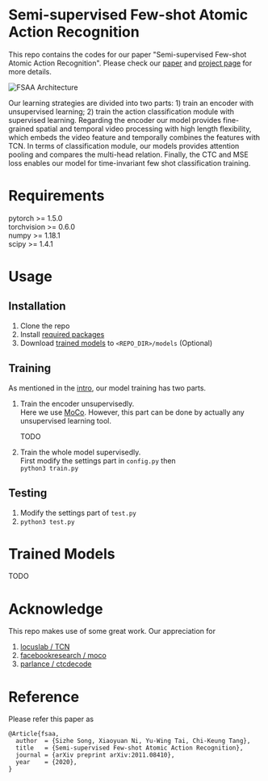 # Semi-supervised Few-shot Atomic Action Recognition

This repo contains the codes for our paper "Semi-supervised Few-shot Atomic Action Recognition". Please check our [paper](https://arxiv.org/abs/2011.08410) and [project page](https://sausage-song.github.io/home/FSAA/) for more details.

![FSAA Architecture]("FSAA.jpg")

Our learning strategies are divided into two parts: 1) train an encoder with unsupervised learning; 2) train the action classification module with supervised learning. Regarding the encoder our model provides fine-grained spatial and temporal video processing with high length flexibility, which embeds the video feature and temporally combines the features with TCN. In terms of classification module, our models provides attention pooling and compares the multi-head relation. Finally, the CTC and MSE loss enables our model for time-invariant few shot classification training.

# Requirements

pytorch >= 1.5.0  
torchvision >= 0.6.0  
numpy >= 1.18.1  
scipy >= 1.4.1  

# Usage

## Installation

1. Clone the repo
2. Install [required packages](#requirements)
3. Download [trained models](#trained-models) to `<REPO_DIR>/models` (Optional)

## Training

As mentioned in the [intro](#semi-supervised-few-shot-atomic-action-recognition), our model training has two parts.

1. Train the encoder unsupervisedly.  
   Here we use [MoCo](https://github.com/facebookresearch/moco). However, this part can be done by actually any unsupervised learning tool.

   TODO
2. Train the whole model supervisedly.  
   First modify the settings part in `config.py` then  
   `python3 train.py`

## Testing

1. Modify the settings part of `test.py`
2. `python3 test.py`

# Trained Models

TODO

# Acknowledge

This repo makes use of some great work. Our appreciation for

1. [locuslab / TCN](https://github.com/locuslab/TCN)
2. [facebookresearch / moco](https://github.com/facebookresearch/moco)
3. [parlance / ctcdecode](https://github.com/parlance/ctcdecode)

# Reference

Please refer this paper as

```
@Article{fsaa,
  author  = {Sizhe Song, Xiaoyuan Ni, Yu-Wing Tai, Chi-Keung Tang},
  title   = {Semi-supervised Few-shot Atomic Action Recognition},
  journal = {arXiv preprint arXiv:2011.08410},
  year    = {2020},
}
```